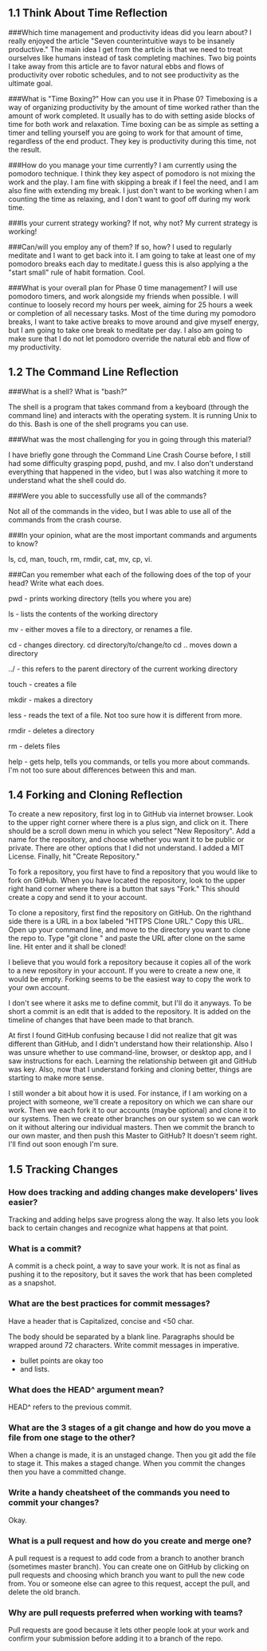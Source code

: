 ## 1.1 Think About Time Reflection

###Which time management and productivity ideas did you learn about?
I really enjoyed the article "Seven counterintuitive ways to be insanely productive." The main idea I get from the article is that we need to treat ourselves like humans instead of task completing machines. Two big points I take away from this article are to favor natural ebbs and flows of productivity over robotic schedules, and to not see productivity as the ultimate goal.

###What is "Time Boxing?" How can you use it in Phase 0?
Timeboxing is a way of organizing productivity by the amount of time worked rather than the amount of work completed. It usually has to do with setting aside blocks of time for both work and relaxation. Time boxing can be as simple as setting a timer and telling yourself you are going to work for that amount of time, regardless of the end product. They key is productivity during this time, not the result.

###How do you manage your time currently?
I am currently using the pomodoro technique. I think they key aspect of pomodoro is not mixing the work and the play. I am fine with skipping a break if I feel the need, and I am also fine with extending my break. I just don't want to be working when I am counting the time as relaxing, and I don't want to goof off during my work time.

###Is your current strategy working? If not, why not?
My current strategy is working!

###Can/will you employ any of them? If so, how?
I used to regularly meditate and I want to get back into it. I am going to take at least one of my pomodoro breaks each day to meditate.I guess this is also applying a the "start small" rule of habit formation. Cool.

###What is your overall plan for Phase 0 time management?
I will use pomodoro timers, and work alongside my friends when possible. I will continue to loosely record my hours per week, aiming for 25 hours a week or completion of all necessary tasks. Most of the time during my pomodoro breaks, I want to take active breaks to move around and give myself energy, but I am going to take one break to meditate per day. I also am going to make sure that I do not let pomodoro override the natural ebb and flow of my productivity.


## 1.2 The Command Line Reflection

###What is a shell? What is "bash?"

The shell is a program that takes command from a keyboard (through the command line) and interacts with the operating system. It is running Unix to do this. Bash is one of the shell programs you can use.


###What was the most challenging for you in going through this material?

I have briefly gone through the Command Line Crash Course before, I still had some difficulty grasping popd, pushd, and mv. I also don't understand everything that happened in the video, but I was also watching it more to understand what the shell could do.


###Were you able to successfully use all of the commands?

Not all of the commands in the video, but I was able to use all of the commands from the crash course.


###In your opinion, what are the most important commands and arguments to know?

ls, cd, man, touch, rm, rmdir, cat, mv, cp, vi.


###Can you remember what each of the following does of the top of your head? Write what each does.

pwd - prints working directory (tells you where you are)

ls - lists the contents of the working directory

mv - either moves a file to a directory, or renames a file.

cd - changes directory. cd directory/to/change/to    cd .. moves down a directory

../ - this refers to the parent directory of the current working directory

touch - creates a file

mkdir - makes a directory

less - reads the text of a file. Not too sure how it is different from more.

rmdir - deletes a directory

rm - delets files

help - gets help, tells you commands, or tells you more about commands. I'm not too sure about differences between this and man.

## 1.4 Forking and Cloning Reflection
To create a new repository, first log in to GitHub via internet browser. Look to the upper right corner where there is a plus sign, and click on it. There should be a scroll down menu in which you select "New Repository". Add a name for the repository, and choose whether you want it to be public or private. There are other options that I did not understand. I added a MIT License. Finally, hit "Create Repository."

To fork a repository, you first have to find a repository that you would like to fork on GitHub. When you have located the repository, look to the upper right hand corner where there is a button that says "Fork." This should create a copy and send it to your account.

To clone a repository, first find the repository on GitHub. On the righthand side there is a URL in a box labeled "HTTPS Clone URL." Copy this URL. Open up your command line, and move to the directory you want to clone the repo to. Type "git clone " and paste the URL after clone on the same line. Hit enter and it shall be cloned!

I believe that you would fork a repository because it copies all of the work to a new repository in your account. If you were to create a new one, it would be empty. Forking seems to be the easiest way to copy the work to your own account.

I don't see where it asks me to define commit, but I'll do it anyways. To be short a commit is an edit that is added to the repository. It is added on the timeline of changes that have been made to that branch.

At first I found GitHub confusing because I did not realize that git was different than GitHub, and I didn't understand how their relationship. Also I was unsure whether to use command-line, browser, or desktop app, and I saw instructions for each. Learning the relationship between git and GitHub was key. Also, now that I understand forking and cloning better, things are starting to make more sense.

I still wonder a bit about how it is used. For instance, if I am working on a project with someone, we'll create a repository on which we can share our work. Then we each fork it to our accounts (maybe optional) and clone it to our systems. Then we create other branches on our system so we can work on it without altering our individual masters. Then we commit the branch to our own  master, and then push this Master to GitHub? It doesn't seem right. I'll find out soon enough I'm sure.

## 1.5 Tracking Changes

### How does tracking and adding changes make developers' lives easier?
  Tracking and adding helps save progress along the way. It also lets you look back to certain changes and recognize what happens at that point.

### What is a commit?
  A commit is a check point, a way to save your work. It is not as final as pushing it to the repository, but it saves the work that has been completed as a snapshot.

### What are the best practices for commit messages?
  Have a header that is Capitalized, concise and <50 char.

  The body should be separated by a blank line. Paragraphs should be wrapped around 72 characters. Write commit messages in imperative.
  * bullet points are okay too
  * and lists.

### What does the HEAD^ argument mean?
  HEAD^ refers to the previous commit.

### What are the 3 stages of a git change and how do you move a file from one stage to the other?
  When a change is made, it is an unstaged change.
  Then you git add the file to stage it. This makes a staged change.
  When you commit the changes then you have a committed change.

### Write a handy cheatsheet of the commands you need to commit your changes?
  Okay.

### What is a pull request and how do you create and merge one?
  A pull request is a request to add code from a branch to another branch (sometimes master branch). You can create one on GitHub by clicking on pull requests and choosing which branch you want to pull the new code from. You or someone else can agree to this request, accept the pull, and delete the old branch.

### Why are pull requests preferred when working with teams?
  Pull requests are good because it lets other people look at your work and confirm your submission before adding it to a branch of the repo.

